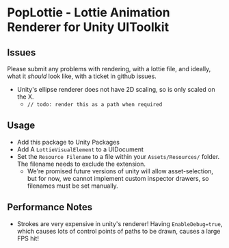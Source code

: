 PopLottie - Lottie Animation Renderer for Unity UIToolkit
===================

Issues
----------
Please submit any problems with rendering, with a lottie file, and ideally, what it _should_ look like, with a ticket in github issues.

- Unity's ellipse renderer does not have 2D scaling, so is only scaled on the X.
	- `// todo: render this as a path when required`

Usage
-----------
- Add this package to Unity Packages
- Add A `LottieVisualElement` to a UIDocument
- Set the `Resource Filename` to a file within your `Assets/Resources/` folder. The filename needs to exclude the extension.
	- We're promised future versions of unity will allow asset-selection, but for now, we cannot implement custom inspector drawers, so filenames must be set manually.



Performance Notes
-------------
- Strokes are very expensive in unity's renderer! Having `EnableDebug=true`, which causes lots of control points of paths to be drawn, causes a large FPS hit!
